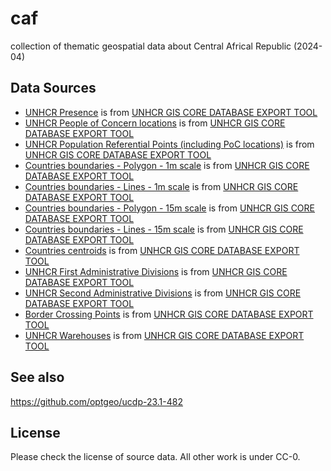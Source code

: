 # caf
collection of thematic geospatial data about Central Africal Republic (2024-04)

## Data Sources
- [UNHCR Presence](CAF_marker_presence_p_unhcr.geojson) is from [UNHCR GIS CORE DATABASE EXPORT TOOL](https://data.unhcr.org/en/geoservices/)
- [UNHCR People of Concern locations](CAF_prp_p_unhcr_PoC.geojson) is from [UNHCR GIS CORE DATABASE EXPORT TOOL](https://data.unhcr.org/en/geoservices/)
- [UNHCR Population Referential Points (including PoC locations)](CAF_prp_p_unhcr_ALL.geojson) is from [UNHCR GIS CORE DATABASE EXPORT TOOL](https://data.unhcr.org/en/geoservices/)
- [Countries boundaries - Polygon - 1m scale](CAF_polbnd_int_1m_a_unhcr.geojson) is from [UNHCR GIS CORE DATABASE EXPORT TOOL](https://data.unhcr.org/en/geoservices/)
- [Countries boundaries - Lines - 1m scale](CAF_polbnd_int_1m_l_unhcr.geojson) is from [UNHCR GIS CORE DATABASE EXPORT TOOL](https://data.unhcr.org/en/geoservices/)
- [Countries boundaries - Polygon - 15m scale](CAF_polbnd_int_15m_a_unhcr.geojson) is from [UNHCR GIS CORE DATABASE EXPORT TOOL](https://data.unhcr.org/en/geoservices/)
- [Countries boundaries - Lines - 15m scale](CAF_polbnd_int_15m_l_unhcr.geojson) is from [UNHCR GIS CORE DATABASE EXPORT TOOL](https://data.unhcr.org/en/geoservices/)
- [Countries centroids](CAF_polbnd_int_1m_p_unhcr.geojson) is from [UNHCR GIS CORE DATABASE EXPORT TOOL](https://data.unhcr.org/en/geoservices/)
- [UNHCR First Administrative Divisions](CAF_polbnd_adm1_a_unhcr.geojson) is from [UNHCR GIS CORE DATABASE EXPORT TOOL](https://data.unhcr.org/en/geoservices/)
- [UNHCR Second Administrative Divisions](CAF_polbnd_adm2_a_unhcr.geojson) is from [UNHCR GIS CORE DATABASE EXPORT TOOL](https://data.unhcr.org/en/geoservices/)
- [Border Crossing Points](CAF_marker_crossing_p_unhcr.geojson) is from [UNHCR GIS CORE DATABASE EXPORT TOOL](https://data.unhcr.org/en/geoservices/)
- [UNHCR Warehouses](CAF_marker_warehouse_p_unhcr.geojson) is from [UNHCR GIS CORE DATABASE EXPORT TOOL](https://data.unhcr.org/en/geoservices/)

## See also
https://github.com/optgeo/ucdp-23.1-482

## License
Please check the license of source data. All other work is under CC-0. 
